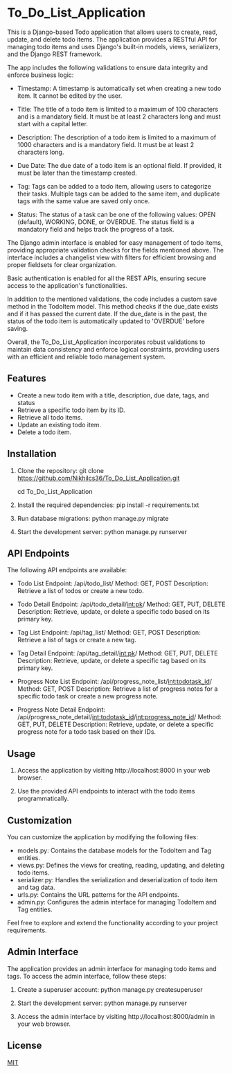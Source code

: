 # To_Do_List_Application

This is a Django-based Todo application that allows users to create, read, update, and delete todo items. The application provides a RESTful API for managing todo items and uses Django's built-in models, views, serializers, and the Django REST framework.

The app includes the following validations to ensure data integrity and enforce business logic:

* Timestamp: A timestamp is automatically set when creating a new todo item. It cannot be edited by the user.

* Title: The title of a todo item is limited to a maximum of 100 characters and is a mandatory field. It must be at least 2 characters long and must start with a capital letter.

* Description: The description of a todo item is limited to a maximum of 1000 characters and is a mandatory field. It must be at least 2  characters long.

* Due Date: The due date of a todo item is an optional field. If provided, it must be later than the timestamp created.

* Tag: Tags can be added to a todo item, allowing users to categorize their tasks. Multiple tags can be added to the same item, and  duplicate tags with the same value are saved only once.

* Status: The status of a task can be one of the following values: OPEN (default), WORKING, DONE, or OVERDUE. The status field is a       mandatory field and helps track the progress of a task.

The Django admin interface is enabled for easy management of todo items, providing appropriate validation checks for the fields mentioned above. The interface includes a changelist view with filters for efficient browsing and proper fieldsets for clear organization.

Basic authentication is enabled for all the REST APIs, ensuring secure access to the application's functionalities.

In addition to the mentioned validations, the code includes a custom save method in the TodoItem model. This method checks if the due_date exists and if it has passed the current date. If the due_date is in the past, the status of the todo item is automatically updated to 'OVERDUE' before saving.

Overall, the To_Do_List_Application incorporates robust validations to maintain data consistency and enforce logical constraints, providing users with an efficient and reliable todo management system.

## Features

* Create a new todo item with a title, description, due date, tags, and status
* Retrieve a specific todo item by its ID.
* Retrieve all todo items.
* Update an existing todo item.
* Delete a todo item. 

## Installation

1. Clone the repository:
  git clone https://github.com/Nikhilcs36/To_Do_List_Application.git

    cd To_Do_List_Application

2. Install the required dependencies:
  pip install -r requirements.txt

3. Run database migrations:
  python manage.py migrate

4. Start the development server:
  python manage.py runserver

## API Endpoints

The following API endpoints are available:

* Todo List
 Endpoint: /api/todo_list/
 Method: GET, POST
 Description: Retrieve a list of todos or create a new todo.

* Todo Detail
 Endpoint: /api/todo_detail/<int:pk>/
 Method: GET, PUT, DELETE
 Description: Retrieve, update, or delete a specific todo based on its primary key.

* Tag List
 Endpoint: /api/tag_list/
 Method: GET, POST
 Description: Retrieve a list of tags or create a new tag.

* Tag Detail
 Endpoint: /api/tag_detail/<int:pk>/
 Method: GET, PUT, DELETE
 Description: Retrieve, update, or delete a specific tag based on its primary key.

* Progress Note List
 Endpoint: /api/progress_note_list/<int:todotask_id>/
 Method: GET, POST
 Description: Retrieve a list of progress notes for a specific todo task or create a new progress note.

* Progress Note Detail
 Endpoint: /api/progress_note_detail/<int:todotask_id>/<int:progress_note_id>/
 Method: GET, PUT, DELETE
 Description: Retrieve, update, or delete a specific progress note for a todo task based on their IDs.


## Usage

1. Access the application by visiting http://localhost:8000 in your web browser.

2. Use the provided API endpoints to interact with the todo items programmatically.

## Customization

You can customize the application by modifying the following files:

* models.py: Contains the database models for the TodoItem and Tag entities.
* views.py: Defines the views for creating, reading, updating, and deleting todo items.
* serializer.py: Handles the serialization and deserialization of todo item and tag data.
* urls.py: Contains the URL patterns for the API endpoints.
* admin.py: Configures the admin interface for managing TodoItem and Tag entities.

Feel free to explore and extend the functionality according to your project requirements.

## Admin Interface

The application provides an admin interface for managing todo items and tags. To access the admin interface, follow these steps:

1. Create a superuser account:
python manage.py createsuperuser

2. Start the development server:
python manage.py runserver

3. Access the admin interface by visiting http://localhost:8000/admin in your web browser.

## License

[MIT](https://choosealicense.com/licenses/mit/)



